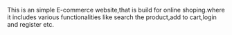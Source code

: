 This is an simple E-commerce website,that is build for online shoping.where it includes various functionalities like search the product,add to cart,login and register etc.
